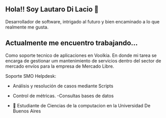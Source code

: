 ## Hola!! Soy Lautaro Di Lacio 👋

Desarrollador de software, intrigado al futuro y bien encaminado a lo que realmente me gusta.

## Actualmente me encuentro trabajando...
Como soporte tecnico de aplicaciones en Voolkia.
En donde mi tarea se encarga de gestionar um mantenimiento de servicios dentro del sector de mercado envíos para la 
empresa de Mercado Libre.

Soporte SMO Helpdesk:
- Análisis y resolución de casos mediante Scripts
- Control de métricas.
-Consultas bases de datos

- 🌱 Estudiante de Ciencias de la computacion en la Universidad De Buenos Aires


